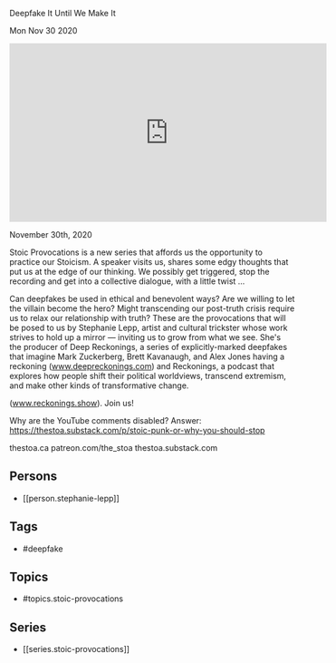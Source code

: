 

 Deepfake It Until We Make It

Mon Nov 30 2020

<iframe width="560" height="315" src="https://www.youtube.com/embed/imZzLeavpGQ" title="Stoic Provocations: Deepfake It Until We Make It w/ Stephanie Lepp" frameborder="0" allow="accelerometer; autoplay; clipboard-write; encrypted-media; gyroscope; picture-in-picture" allowfullscreen ></iframe>

November 30th, 2020

Stoic Provocations is a new series that affords us the opportunity to practice our Stoicism. A speaker visits us, shares some edgy thoughts that put us at the edge of our thinking. We possibly get triggered, stop the recording and get into a collective dialogue, with a little twist ...

Can deepfakes be used in ethical and benevolent ways? Are we willing to let the villain become the hero? Might transcending our post-truth crisis require us to relax our relationship with truth? These are the provocations that will be posed to us by Stephanie Lepp, artist and cultural trickster whose work strives to hold up a mirror — inviting us to grow from what we see. She's the producer of Deep Reckonings, a series of explicitly-marked deepfakes that imagine Mark Zuckerberg, Brett Kavanaugh, and Alex Jones having a reckoning (www.deepreckonings.com) and Reckonings, a podcast that explores how people shift their political worldviews, transcend extremism, and make other kinds of transformative change.

(www.reckonings.show). Join us!

Why are the YouTube comments disabled? Answer: https://thestoa.substack.com/p/stoic-punk-or-why-you-should-stop

thestoa.ca
patreon.com/the_stoa
thestoa.substack.com

## Persons

- [[person.stephanie-lepp]]

## Tags

- #deepfake

## Topics

- #topics.stoic-provocations

## Series

- [[series.stoic-provocations]]

